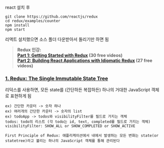 <Basic Setting>
react 설치 후

```
git clone https://github.com/reactjs/redux
cd redux/examples/counter
npm install
npm start
```

리액트 설치했으면 소스 폴더 다운받아서 돌리기만 하면 됨


>**Redux 인강:**  
>**[Part 1: Getting Started with Redux](https://egghead.io/series/getting-started-with-redux) (30 free videos)**<br>
>**[Part 2: Building React Applications with Idiomatic Redux](https://egghead.io/courses/building-react-applications-with-idiomatic-redux) (27 free videos)**


### [1. Redux: The Single Immutable State Tree](https://egghead.io/lessons/javascript-redux-the-single-immutable-state-tree)
리덕스를 사용하면, 모든 state를 (간단하든 복잡하든) 하나의 거대한 JavaScript 객체로 표현하게 됨


```
ex) 간단한 카운터 -> 숫자 하나
ex) 여러개의 간단한 카운터 -> 숫자의 list
ex) todoApp -> todos와 visibilityFilter를 필드로 가지는 객체
todos: todo의 리스트 (각 todo는 id, text, completed를 필드로 가지는 객체)
visibilityFilter: SHOW_ALL or SHOW_COMPLETED or SHOW_ACTIVE
```

```
First Principle of Redux: 애플리케이션에서 내에서 발생하는 모든 변화는 state(or statetree)라고 불리는 하나의 JavaScript 객체를 통해 관리된다
```
